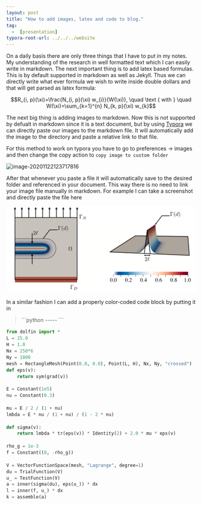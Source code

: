 ```yaml
---
layout: post
title: "How to add images, latex and code to blog."
tag: 
  -  [presentation]
typora-root-url: ../../../website
---
```

On a daily basis there are only three things that I have to put in my notes. My understanding of the research in well formatted text which I can easily write in markdown. The next important thing is to add latex based formulas. This is by default supported in markdown as well as Jekyll. Thus we can directly write what ever formula we wish to write inside double dollars and that will get parsed as latex formula:

$$R_{i, p}(\xi)=\frac{N_{i, p}(\xi) w_{i}}{W(\xi)}, \quad \text { with } \quad W(\xi)=\sum_{k=1}^{n} N_{k, p}(\xi) w_{k}$$

The next big thing is adding images to markdown. Now this is not supported by defualt in markdown since it is a text document, but by using [Typora](https://typora.io) we can directly paste our images to the markdown file. It will automatically add the image to the directory and paste a relative link to that file. 

For this method to work on typora you have to go to preferences → images and then change the copy action to `copy image to custom folder`

![image-20201122123717816](/assets/images/image-20201122123717816.png)

After that whenever you paste a file it will automatically save to the desired folder and referenced in your document. This way there is no need to link your image file manually in markdown. For example I can take a screenshot and directly paste the file here

![image-20201122115600774](/assets/images/image-20201122115600774.png)

In a similar fashion I can add a properly color-coded code block by putting it in 

> \`\`\`python ----- \`\`\`

```python
from dolfin import *
L = 25.0
H = 1.0
Nx = 250*6
Ny = 1000
mesh = RectangleMesh(Point(0.0, 0.0), Point(L, H), Nx, Ny, "crossed")
def eps(v):
    return sym(grad(v))

E = Constant(1e5)
nu = Constant(0.3)

mu = E / 2 / (1 + nu)
lmbda = E * nu / (1 + nu) / (1 - 2 * nu)

def sigma(v):
    return lmbda * tr(eps(v)) * Identity(2) + 2.0 * mu * eps(v)

rho_g = 1e-3
f = Constant((0, -rho_g))

V = VectorFunctionSpace(mesh, "Lagrange", degree=1)
du = TrialFunction(V)
u_ = TestFunction(V)
a = inner(sigma(du), eps(u_)) * dx
l = inner(f, u_) * dx
k = assemble(a)
```

